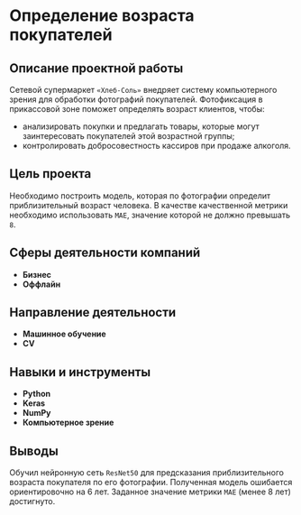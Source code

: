 # Определение возраста покупателей

## Описание проектной работы

Сетевой супермаркет `«Хлеб-Соль»` внедряет систему компьютерного зрения для обработки фотографий покупателей. Фотофиксация в прикассовой зоне поможет определять возраст клиентов, чтобы:

   - анализировать покупки и предлагать товары, которые могут заинтересовать покупателей этой возрастной группы;
   - контролировать добросовестность кассиров при продаже алкоголя. 

## Цель проекта

Необходимо построить модель, которая по фотографии определит приблизительный возраст человека. В качестве качественной метрики необходимо использовать `МАЕ`, значение которой не должно превышать `8`.

## Сферы деятельности компаний

- **Бизнес**
- **Оффлайн**

## Направление деятельности

- **Машинное обучение**
- **CV**

## Навыки и инструменты

- **Python**
- **Keras**
- **NumPy**
- **Компьютерное зрение**

## Выводы

Обучил нейронную сеть `ResNet50` для предсказания приблизительного возраста покупателя по его фотографии. Полученная модель ошибается ориентировочно на 6 лет. Заданное значение метрики `МАЕ` (менее 8 лет) достигнуто.
